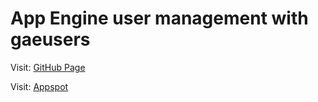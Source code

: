 # App Engine user management with gaeusers

Visit: [GitHub Page](http://dbproductions.github.com/gaeusers/)

Visit: [Appspot](http://gae-users.appspot.com/)
